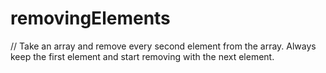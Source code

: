 # removingElements
// Take an array and remove every second element from the array. Always keep the first element and start removing with the next element.

